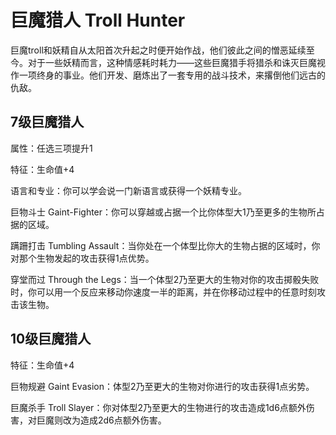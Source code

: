 # 巨魔猎人 Troll Hunter

巨魔troll和妖精自从太阳首次升起之时便开始作战，他们彼此之间的憎恶延续至今。对于一些妖精而言，这种情感耗时耗力——这些巨魔猎手将猎杀和诛灭巨魔视作一项终身的事业。他们开发、磨炼出了一套专用的战斗技术，来撂倒他们远古的仇敌。

## 7级巨魔猎人

属性：任选三项提升1

特征：生命值+4

语言和专业：你可以学会说一门新语言或获得一个妖精专业。

巨物斗士
Gaint-Fighter：你可以穿越或占据一个比你体型大1乃至更多的生物所占据的区域。

蹒跚打击 Tumbling
Assault：当你处在一个体型比你大的生物占据的区域时，你对那个生物发起的攻击获得1点优势。

穿堂而过 Through the
Legs：当一个体型2乃至更大的生物对你的攻击掷骰失败时，你可以用一个反应来移动你速度一半的距离，并在你移动过程中的任意时刻攻击该生物。

## 10级巨魔猎人

特征：生命值+4

巨物规避 Gaint Evasion：体型2乃至更大的生物对你进行的攻击获得1点劣势。

巨魔杀手 Troll
Slayer：你对体型2乃至更大的生物进行的攻击造成1d6点额外伤害，对巨魔则改为造成2d6点额外伤害。
